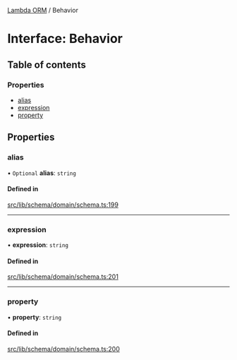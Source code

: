 [Lambda ORM](../README.md) / Behavior

# Interface: Behavior

## Table of contents

### Properties

- [alias](Behavior.md#alias)
- [expression](Behavior.md#expression)
- [property](Behavior.md#property)

## Properties

### alias

• `Optional` **alias**: `string`

#### Defined in

[src/lib/schema/domain/schema.ts:199](https://github.com/FlavioLionelRita/lambdaorm/blob/1410aa2d/src/lib/schema/domain/schema.ts#L199)

___

### expression

• **expression**: `string`

#### Defined in

[src/lib/schema/domain/schema.ts:201](https://github.com/FlavioLionelRita/lambdaorm/blob/1410aa2d/src/lib/schema/domain/schema.ts#L201)

___

### property

• **property**: `string`

#### Defined in

[src/lib/schema/domain/schema.ts:200](https://github.com/FlavioLionelRita/lambdaorm/blob/1410aa2d/src/lib/schema/domain/schema.ts#L200)
